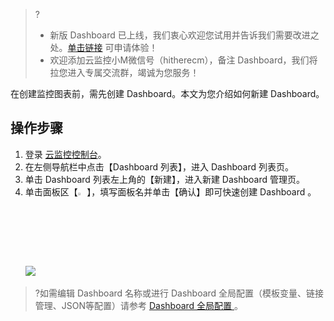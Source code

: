 > ?
> - 新版 Dashboard 已上线，我们衷心欢迎您试用并告诉我们需要改进之处。[单击链接](https://cloud.tencent.com/apply/p/omia0k6sli) 可申请体验！
> - 欢迎添加云监控小M微信号（hitherecm），备注 Dashboard，我们将拉您进入专属交流群，竭诚为您服务！



在创建监控图表前，需先创建 Dashboard。本文为您介绍如何新建 Dashboard。


## 操作步骤

1. 登录 [云监控控制台](https://console.cloud.tencent.com/monitor)。
2. 在左侧导航栏中点击【Dashboard 列表】，进入 Dashboard 列表页。
3. 单击 Dashboard 列表左上角的【新建】，进入新建 Dashboard 管理页。
4. 单击面板区【<img src="https://main.qcloudimg.com/raw/4faa1888e40f4ae2f153ce82163988a7.png"  style="margin:0;" width="3%">】，填写面板名并单击【确认】即可快速创建 Dashboard 。
![](https://main.qcloudimg.com/raw/a610b65432c2101b9445f6628e2c9198.png)
>?如需编辑 Dashboard 名称或进行 Dashboard 全局配置（模板变量、链接管理、JSON等配置）请参考 [Dashboard 全局配置 ](https://cloud.tencent.com/document/product/248/46763) 。



